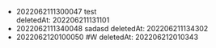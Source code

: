 - 2022062111300047 test<br> deletedAt: 202206211131101
- 2022062111340048 sadasd deletedAt: 202206211134302
- 2022062120100050 #W deletedAt: 202206212010343